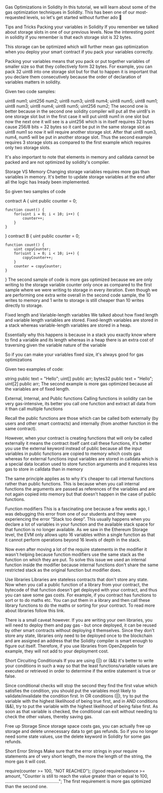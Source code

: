 Gas Optimizations in Solidity
In this tutorial, we will learn about some of the gas optimization techniques in Solidity. This has been one of our most-requested levels, so let's get started without further ado 👀

Tips and Tricks
Packing your variables in Solidity
If you remember we talked about storage slots in one of our previous levels. Now the interesting point in solidity if you remember is that each storage slot is 32 bytes.

This storage can be optimized which will further mean gas optimization when you deploy your smart contract if you pack your variables correctly.

Packing your variables means that you pack or put together variables of smaller size so that they collectively form 32 bytes. For example, you can pack 32 uint8 into one storage slot but for that to happen it is important that you declare them consecutively because the order of declaration of variables matters in solidity.

Given two code samples:

uint8 num1;
uint256 num2;
uint8 num3;
uint8 num4;
uint8 num5;
uint8 num1;
uint8 num3;
uint8 num4;
uint8 num5;
uint256 num2;
The second one is better because in the second one solidity compiler will put all the uint8's in one storage slot but in the first case it will put uint8 num1 in one slot but now the next one it will see is a uint256 which is in itself requires 32 bytes cause 256/8 bits = 32 bytes so it cant be put in the same storage slot as uint8 num1 so now it will require another storage slot. After that uint8 num3, num4, num5 will be put in another storage slot. Thus the second example requires 3 storage slots as compared to the first example which requires only two storage slots.

It's also important to note that elements in memory and calldata cannot be packed and are not optimized by solidity's compiler.

Storage VS Memory
Changing storage variables requires more gas than variables in memory. It's better to update storage variables at the end after all the logic has lready been implemented.

So given two samples of code

contract A {
    uint public counter = 0;
    
    function count() {
        for(uint i = 0; i < 10; i++) {
            counter++;
        }
    }
    
}
contract B {
    uint public counter = 0;
    
    function count() {
        uint copyCounter;
        for(uint i = 0; i < 10; i++) {
            copyCounter++;
        }
        counter = copyCounter;
    }
    
}
The second sample of code is more gas optimized because we are only writing to the storage variable counter only once as compared to the first sample where we were writing to storage in every iteration. Even though we are performing one extra write overall in the second code sample, the 10 writes to memory and 1 write to storage is still cheaper than 10 writes directly to storage.

Fixed length and Variable-length variables
We talked about how fixed length and variable length variables are stored. Fixed-length variables are stored in a stack whereas variable-length variables are stored in a heap.

Essentially why this happens is because in a stack you exactly know where to find a variable and its length whereas in a heap there is an extra cost of traversing given the variable nature of the variable

So if you can make your variables fixed size, it's always good for gas optimizations

Given two examples of code:

string public text = "Hello";
uint[] public arr;
bytes32 public text = "Hello";
uint[2] public arr;
The second example is more gas optimized because all the variables are of fixed length.

External, Internal, and Public functions
Calling functions in solidity can be very gas-intensive, its better you call one function and extract all data from it than call multiple functions

Recall the public functions are those which can be called both externally (by users and other smart contracts) and internally (from another function in the same contract).

However, when your contract is creating functions that will only be called externally it means the contract itself cant call these functions, it's better you use the external keyword instead of public because all the input variables in public functions are copied to memory which costs gas whereas for external functions input variables are stored in calldata which is a special data location used to store function arguments and it requires less gas to store in calldata than in memory

The same principle applies as to why it's cheaper to call internal functions rather than public functions. This is because when you call internal functions the arguments are passed as references of the variables and are not again copied into memory but that doesn't happen in the case of public functions.

Function modifiers
This is a fascinating one because a few weeks ago, I was debugging this error from one of our students and they were experiencing the error “Stack too deep”. This usually happens when you declare a lot of variables in your function and the available stack space for that function is no longer available. As we saw in the Ethereum Storage level, the EVM only allows upto 16 variables within a single function as that it cannot perform operations beyond 16 levels of depth in the stack.

Now even after moving a lot of the require statements in the modifier it wasn't helping because function modifiers use the same stack as the function on which they are put. To solve this issue we used an internal function inside the modifier because internal functions don't share the same restricted stack as the original function but modifier does.

Use libraries
Libraries are stateless contracts that don't store any state. Now when you call a public function of a library from your contract, the bytecode of that function doesn't get deployed with your contract, and thus you can save some gas costs. For example, if you contract has functions to sort or to do maths etc. You can put them in a library and then call these library functions to do the maths or sorting for your contract. To read more about libraries follow this link.

There is a small caveat however. If you are writing your own libraries, you will need to deploy them and pay gas - but once deployed, it can be reused by other smart contracts without deploying it themselves. Since they don't store any state, libraries only need to be deployed once to the blockchain and are assigned an address that the Solidity compiler is smart enough to figure out itself. Therefore, if you use libraries from OpenZeppelin for example, they will not add to your deployment cost.

Short Circuiting Conditionals
If you are using (||) or (&&) it's better to write your conditions in such a way so that the least functions/variable values are executed or retrieved in order to determine if the entire statement is true or false.

Since conditional checks will stop the second they find the first value which satisfies the condition, you should put the variables most likely to validate/invalidate the condition first. In OR conditions (||), try to put the variable with the highest likelihood of being true first, and in AND conditions (&&), try to put the variable with the highest likelihood of being false first. As soon as that variable is checked, the conditional can exit without needing to check the other values, thereby saving gas.

Free up Storage
Since storage space costs gas, you can actually free up storage and delete unnecessary data to get gas refunds. So if you no longer need some state values, use the delete keyword in Solidity for some gas refunds.

Short Error Strings
Make sure that the error strings in your require statements are of very short length, the more the length of the string, the more gas it will cost.

require(counter >= 100, "NOT REACHED"); //good
require(balance >= amount, "Counter is still to reach the value greater than or equal to 100, ............................................";
The first requirement is more gas optimized than the second one.
